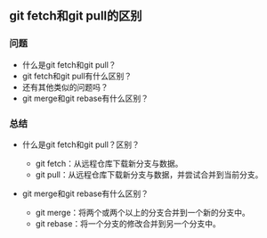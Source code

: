 ## git fetch和git pull的区别

### 问题
- 什么是git fetch和git pull？
- git fetch和git pull有什么区别？
- 还有其他类似的问题吗？
- git merge和git rebase有什么区别？

### 总结
- 什么是git fetch和git pull？区别？
  - git fetch：从远程仓库下载新分支与数据。
  - git pull：从远程仓库下载新分支与数据，并尝试合并到当前分支。

- git merge和git rebase有什么区别？
  - git merge：将两个或两个以上的分支合并到一个新的分支中。
  - git rebase：将一个分支的修改合并到另一个分支中。